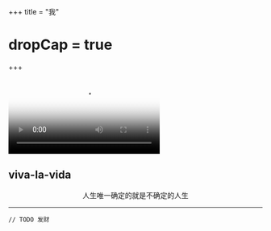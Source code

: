 +++
title = "我"

# dropCap = true

+++

<video src="videos/xunzhang.mp4" poster="/images/xunzhang.png"></video>

 <h2 class="viva-la-vida">viva-la-vida</h2>

<p style="text-align:center;"><em style="font-style: normal">人生唯一确定的就是不确定的人生<br>
</em></p>




---

```
// TODO 发财
```


